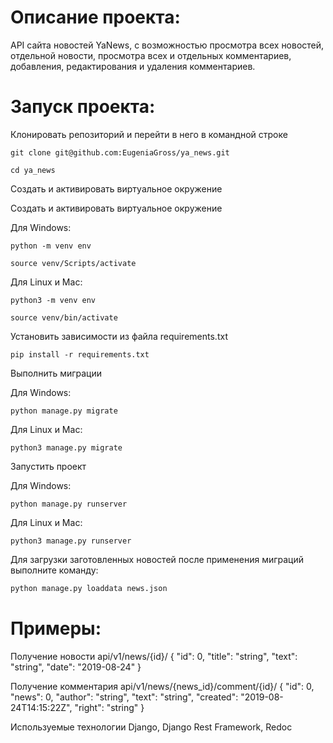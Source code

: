 # Описание проекта:
API сайта новостей YaNews, с возможностью просмотра всех новостей, отдельной новости, просмотра всех и отдельных комментариев, добавления, редактирования и удаления комментариев.

# Запуск проекта:
Клонировать репозиторий и перейти в него в командной строке

```
git clone git@github.com:EugeniaGross/ya_news.git
```

```
cd ya_news
```

Cоздать и активировать виртуальное окружение

Cоздать и активировать виртуальное окружение

Для Windows:

```
python -m venv env
```

```
source venv/Scripts/activate
```

Для Linux и Mac:

```
python3 -m venv env
```

```
source venv/bin/activate
```

Установить зависимости из файла requirements.txt

```
pip install -r requirements.txt
```

Выполнить миграции

Для Windows:

```
python manage.py migrate
```

Для Linux и Mac:

```
python3 manage.py migrate
```
Запустить проект

Для Windows:

```
python manage.py runserver
```

Для Linux и Mac:

```
python3 manage.py runserver
```

Для загрузки заготовленных новостей после применения миграций выполните команду:
```bash
python manage.py loaddata news.json
```
# Примеры:
Получение новости api/v1/news/{id}/
{
  "id": 0,
  "title": "string",
  "text": "string",
  "date": "2019-08-24"
}

Получение комментария api/v1/news/{news_id}/comment/{id}/
{
  "id": 0,
  "news": 0,
  "author": "string",
  "text": "string",
  "created": "2019-08-24T14:15:22Z",
  "right": "string"
}

Используемые технологии
Django, Django Rest Framework, Redoc
